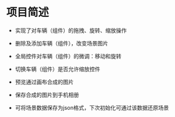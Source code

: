 # 项目简述


- 实现了对车辆（组件）的拖拽、旋转、缩放操作

- 删除及添加车辆（组件），改变场景图片

- 全局控件对车辆（组件）的微调：移动和旋转

- 切换车辆（组件）是否允许缩放控件

- 预览通过画布合成的图片

- 保存合成的图片到手机相册

- 可将场景数据保存为json格式，下次初始化可通过该数据还原场景